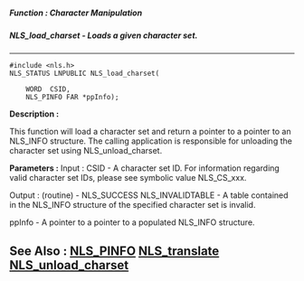 ##### Function : Character Manipulation
##### NLS_load_charset - Loads a given character set.
---
```
#include <nls.h>
NLS_STATUS LNPUBLIC NLS_load_charset(

	WORD  CSID,
	NLS_PINFO FAR *ppInfo);
```
**Description :**

This function will load a character set and return  a pointer to a pointer to 
an NLS_INFO structure.  The calling application is responsible for unloading 
the character set using NLS_unload_charset.

**Parameters :**
Input :
CSID  -  A character set ID.  For information regarding valid character set IDs, please see symbolic value NLS_CS_xxx. 

Output :
(routine)  -  NLS_SUCCESS
NLS_INVALIDTABLE - A table contained in the NLS_INFO structure of the specified character set is invalid.


ppInfo  -  A pointer to a pointer to a populated NLS_INFO structure.


**See Also :**
[NLS_PINFO](/domino-c-api-docs/reference/Data/NLS_PINFO)
[NLS_translate](/domino-c-api-docs/reference/Func/NLS_translate)
[NLS_unload_charset](/domino-c-api-docs/reference/Func/NLS_unload_charset)
---
